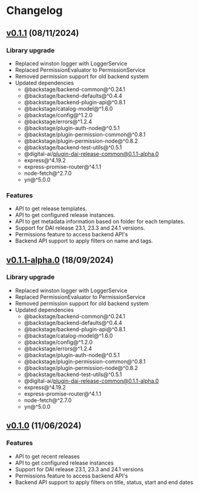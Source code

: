 # Changelog

## [v0.1.1](https://github.com/digital-ai/backstage-release/tree/dai-release-backend/v0.1.1) (08/11/2024)

### Library upgrade

- Replaced winston logger with LoggerService
- Replaced PermissionEvaluator to PermissionService
- Removed permission support for old backend system
- Updated dependencies
  - @backstage/backend-common@^0.24.1
  - @backstage/backend-defaults@^0.4.4
  - @backstage/backend-plugin-api@^0.8.1
  - @backstage/catalog-model@^1.6.0
  - @backstage/config@^1.2.0
  - @backstage/errors@^1.2.4
  - @backstage/plugin-auth-node@^0.5.1
  - @backstage/plugin-permission-common@^0.8.1
  - @backstage/plugin-permission-node@^0.8.2
  - @backstage/backend-test-utils@^0.5.1
  - @digital-ai/plugin-dai-release-common@0.1.1-alpha.0
  - express@^4.19.2
  - express-promise-router@^4.1.1
  - node-fetch@^2.7.0
  - yn@^5.0.0

### Features

- API to get release templates.
- API to get configured release instances.
- API to get metadata information based on folder for each templates.
- Support for DAI release 23.1, 23.3 and 24.1 versions.
- Permissions feature to access backend API's
- Backend API support to apply filters on name and tags.

## [v0.1.1-alpha.0](https://github.com/digital-ai/backstage-release/tree/dai-release-backend/v0.1.1-alpha.0) (18/09/2024)

### Library upgrade

- Replaced winston logger with LoggerService
- Replaced PermissionEvaluator to PermissionService
- Removed permission support for old backend system
- Updated dependencies
  - @backstage/backend-common@^0.24.1
  - @backstage/backend-defaults@^0.4.4
  - @backstage/backend-plugin-api@^0.8.1
  - @backstage/catalog-model@^1.6.0
  - @backstage/config@^1.2.0
  - @backstage/errors@^1.2.4
  - @backstage/plugin-auth-node@^0.5.1
  - @backstage/plugin-permission-common@^0.8.1
  - @backstage/plugin-permission-node@^0.8.2
  - @backstage/backend-test-utils@^0.5.1
  - @digital-ai/plugin-dai-release-common@0.1.1-alpha.0
  - express@^4.19.2
  - express-promise-router@^4.1.1
  - node-fetch@^2.7.0
  - yn@^5.0.0

## [v0.1.0](https://github.com/digital-ai/backstage-release/tree/dai-release-backend/v0.1.0) (11/06/2024)

### Features

- API to get recent releases
- API to get configured release instances
- Support for DAI release 23.1, 23.3 and 24.1 versions
- Permissions feature to access backend API's
- Backend API support to apply filters on title, status, start and end dates

